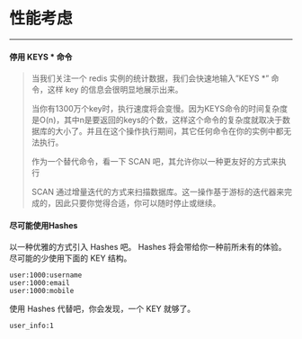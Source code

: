 # 性能考虑

---

#### 停用 KEYS \* 命令

> 当我们关注一个 redis 实例的统计数据，我们会快速地输入”KEYS \*” 命令，这样 key 的信息会很明显地展示出来。
>
> 当你有1300万个key时，执行速度将会变慢。因为KEYS命令的时间复杂度是O\(n\)，其中n是要返回的keys的个数，这样这个命令的复杂度就取决于数据库的大小了。并且在这个操作执行期间，其它任何命令在你的实例中都无法执行。
>
> 作为一个替代命令，看一下 SCAN 吧，其允许你以一种更友好的方式来执行
>
> SCAN 通过增量迭代的方式来扫描数据库。这一操作基于游标的迭代器来完成的，因此只要你觉得合适，你可以随时停止或继续。

#### 

#### 尽可能使用Hashes

以一种优雅的方式引入 Hashes 吧。 Hashes 将会带给你一种前所未有的体验。尽可能的少使用下面的 KEY 结构。

```Redis
user:1000:username
user:1000:email
user:1000:mobile
```

使用 Hashes 代替吧，你会发现，一个 KEY 就够了。

```
user_info:1 

```



